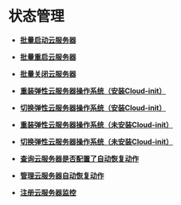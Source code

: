 # 状态管理<a name="ZH-CN_TOPIC_0020212691"></a>

-   **[批量启动云服务器](批量启动云服务器.md)**  

-   **[批量重启云服务器](批量重启云服务器.md)**  

-   **[批量关闭云服务器](批量关闭云服务器.md)**  

-   **[重装弹性云服务器操作系统（安装Cloud-init）](重装弹性云服务器操作系统（安装Cloud-init）.md)**  

-   **[切换弹性云服务器操作系统（安装Cloud-init）](切换弹性云服务器操作系统（安装Cloud-init）.md)**  

-   **[重装弹性云服务器操作系统（未安装Cloud-init）](重装弹性云服务器操作系统（未安装Cloud-init）.md)**  

-   **[切换弹性云服务器操作系统（未安装Cloud-init）](切换弹性云服务器操作系统（未安装Cloud-init）.md)**  

-   **[查询云服务器是否配置了自动恢复动作](查询云服务器是否配置了自动恢复动作.md)**  

-   **[管理云服务器自动恢复动作](管理云服务器自动恢复动作.md)**  

-   **[注册云服务器监控](注册云服务器监控.md)**  


